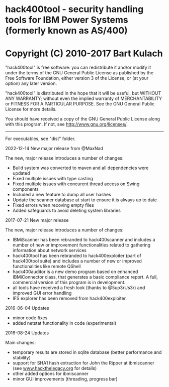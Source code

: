 # hack400tool - security handling tools for IBM Power Systems (formerly known as AS/400)
# Copyright (C) 2010-2017  Bart Kulach

"hack400tool" is free software: you can redistribute it and/or modify
it under the terms of the GNU General Public License as published by
the Free Software Foundation, either version 3 of the License, or
(at your option) any later version.

"hack400tool" is distributed in the hope that it will be useful,
but WITHOUT ANY WARRANTY; without even the implied warranty of
MERCHANTABILITY or FITNESS FOR A PARTICULAR PURPOSE.  See the
GNU General Public License for more details.

You should have received a copy of the GNU General Public License
along with this program.  If not, see <http://www.gnu.org/licenses/>.

------------------------------------------------------------------------------------------
For executables, see "dist" folder.

2022-12-14 New major release from @MaxNad

The new, major release introduces a number of changes:
- Build system was converted to maven and all dependencies were updated
- Fixed multiple issues with type casting
- Fixed multiple issues with concurent thread access on Swing components
- Included a new feature to dump all user hashes
- Update the scanner database at start to ensure it is always up to date
- Fixed errors when recoving empty files
- Added safeguards to avoid deleting system libraries

2017-07-21 New major release

The new, major release introduces a number of changes:
- IBMiScanner has been rebranded to hack400scanner and includes a number of new or improvement functionalities related to gathering information about network services
- hack400tool has been rebranded to hack400exploiter (part of hack400tool suite) and includes a number of new or improved functionalities like remote QShell
- hack400auditor is a new demo program based on enhanced IBMiConnector class, that generates a basic compliance report. A full, commercial version of this program is in development.
- all tools have received a fresh look (thanks to @5up3rUs3r) and improved GUI error handling
- IFS explorer has been removed from hack400exploiter.

2016-06-04 Updates
- minor code fixes
- added netstat functionality in code (experimental)

2016-08-24 Updates

Main changes:
- temporary results are stored in sqlite database (better performance and stability)
- support for SHA1 hash extraction for John the Ripper at ibmiscanner (see www.hackthelegacy.org for details)
- other added options for ibmiscanner 
- minor GUI improvements (threading, progress bar)
